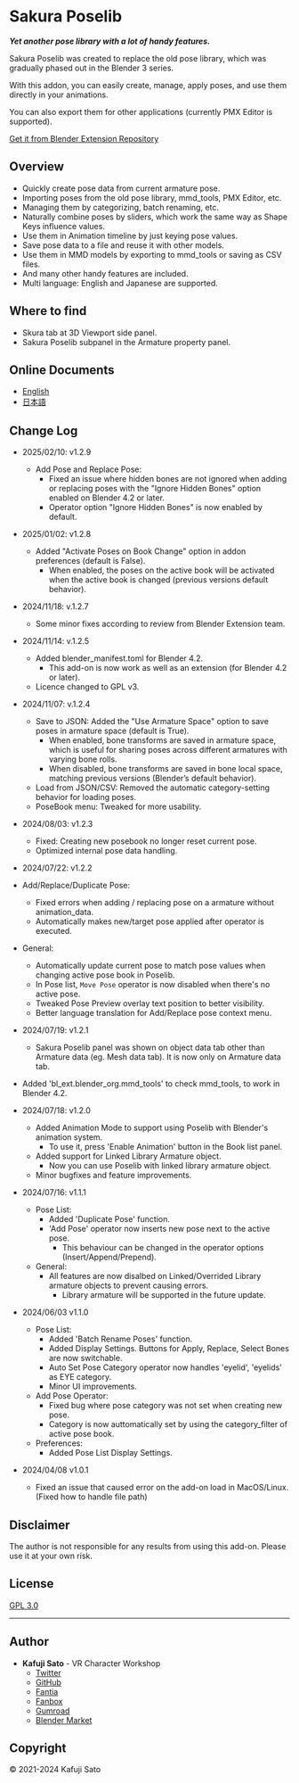 # Sakura Poselib

***Yet another pose library with a lot of handy features.***

Sakura Poselib was created to replace the old pose library, which was gradually phased out in the Blender 3 series.

With this addon, you can easily create, manage, apply poses, and use them directly in your animations.

You can also export them for other applications (currently PMX Editor is supported).

[Get it from Blender Extension Repository](https://extensions.blender.org/add-ons/sakura-poselib/)

## Overview

- Quickly create pose data from current armature pose.
- Importing poses from the old pose library, mmd_tools, PMX Editor, etc.
- Managing them by categorizing, batch renaming, etc.
- Naturally combine poses by sliders, which work the same way as Shape Keys influence values.
- Use them in Animation timeline by just keying pose values.
- Save pose data to a file and reuse it with other models.
- Use them in MMD models by exporting to mmd_tools or saving as CSV files.
- And many other handy features are included.
- Multi language: English and Japanese are supported.

## Where to find

- Skura tab at 3D Viewport side panel.
- Sakura Poselib subpanel in the Armature property panel.

## Online Documents

- [English](https://kafuji.github.io/Sakura-Creative-Suite/en/addons/Sakura_PoseLib/)
- [日本語](https://kafuji.github.io/Sakura-Creative-Suite/ja/addons/Sakura_PoseLib/)

## Change Log

- 2025/02/10: v1.2.9
  - Add Pose and Replace Pose:
    - Fixed an issue where hidden bones are not ignored when adding or replacing poses with the "Ignore Hidden Bones" option enabled on Blender 4.2 or later.
    - Operator option "Ignore Hidden Bones" is now enabled by default.

- 2025/01/02: v1.2.8
  - Added "Activate Poses on Book Change" option in addon preferences (default is False).
    - When enabled, the poses on the active book will be activated when the active book is changed (previous versions default behavior).

- 2024/11/18: v.1.2.7
  - Some minor fixes according to review from Blender Extension team.

- 2024/11/14: v.1.2.5
  - Added blender_manifest.toml for Blender 4.2.
    - This add-on is now work as well as an extension (for Blender 4.2 or later).
  - Licence changed to GPL v3.

- 2024/11/07: v.1.2.4
  - Save to JSON: Added the "Use Armature Space" option to save poses in armature space (default is True).
    - When enabled, bone transforms are saved in armature space, which is useful for sharing poses across different armatures with varying bone rolls.
    - When disabled, bone transforms are saved in bone local space, matching previous versions (Blender’s default behavior).
  - Load from JSON/CSV: Removed the automatic category-setting behavior for loading poses.
  - PoseBook menu: Tweaked for more usability.

- 2024/08/03: v1.2.3
  - Fixed: Creating new posebook no longer reset current pose.
  - Optimized internal pose data handling.

- 2024/07/22: v1.2.2
- Add/Replace/Duplicate Pose:
  - Fixed errors when adding / replacing pose on a armature without animation_data.
  - Automatically makes new/target pose applied after operator is executed.
- General:
  - Automatically update current pose to match pose values when changing active pose book in Poselib.
  - In Pose list, `Move Pose` operator is now disabled when there's no active pose.
  - Tweaked Pose Preview overlay text position to better visibility.
  - Better language translation for Add/Replace pose context menu.

- 2024/07/19: v1.2.1
  - Sakura Poselib panel was shown on object data tab other than Armature data (eg. Mesh data tab). It is now only on Armature data tab.
- Added 'bl_ext.blender_org.mmd_tools' to check mmd_tools, to work in Blender 4.2.

- 2024/07/18: v1.2.0
  - Added Animation Mode to support using Poselib with Blender's animation system.
    - To use it, press 'Enable Animation' button in the Book list panel.
  - Added support for Linked Library Armature object.
    - Now you can use Poselib with linked library armature object.
  - Minor bugfixes and feature improvements.

- 2024/07/16: v1.1.1
  - Pose List:
    - Added 'Duplicate Pose' function.
    - 'Add Pose' operator now inserts new pose next to the active pose.
      - This behaviour can be changed in the operator options (Insert/Append/Prepend).
  - General:
    - All features are now disalbed on Linked/Overrided Library armature objects to prevent causing errors.
      - Library armature will be supported in the future update.

- 2024/06/03 v1.1.0
  - Pose List:
    - Added 'Batch Rename Poses' function.
    - Added Display Settings. Buttons for Apply, Replace, Select Bones are now switchable.
    - Auto Set Pose Category operator now handles 'eyelid', 'eyelids' as EYE category.
    - Minor UI improvements.
  - Add Pose Operator:
    - Fixed bug where pose category was not set when creating new pose.
    - Category is now auttomatically set by using the category_filter of active pose book.
  - Preferences:
    - Added Pose List Display Settings.

- 2024/04/08 v1.0.1
  - Fixed an issue that caused error on the add-on load in MacOS/Linux. (Fixed how to handle file path)

## Disclaimer

The author is not responsible for any results from using this add-on. Please use it at your own risk.

## License

[GPL 3.0](https://www.gnu.org/licenses/gpl-3.0.html)

---

## Author

- **Kafuji Sato** - VR Character Workshop
  - [Twitter](https://twitter.com/kafuji)
  - [GitHub](https://kafuji.github.io)
  - [Fantia](https://fantia.jp/fanclubs/3967)
  - [Fanbox](https://kafuji.fanbox.cc/)
  - [Gumroad](https://kafuji.gumroad.com)
  - [Blender Market](https://blendermarket.com/creators/kafuji)

## Copyright

© 2021-2024 Kafuji Sato
